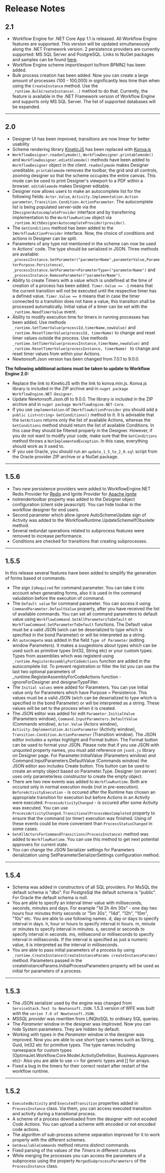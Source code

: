 <!--Stay on the edge of our innovations and learn about the changes made to Workflow Engine with each of our releases.-->
# Release Notes
## 2.1

- Workflow Engine for .NET Core App 1.1 is released. All Workflow Engine features are supported. This version will be updated simultaneously along the .NET Framework version. 2 persistence providers are currently supported: MS SQL Server and PostgreSQL. Links to NuGet packages and samples can be found [here](https://workflowengine.io/downloads/).
- Workflow Engine scheme import/export to/from BPMN2 has been added.
- Bulk process creation has been added. Now you can create a large amount of processes (100 - 100,000) in significantly less time than when using the `CreateInstance` method. Use the `_runtime.BulkCreateInstance(..)` method to do that. Currently, the feature is available in the .NET Framework version of Workflow Engine and supports only MS SQL Server. The list of supported databases will be expanded.

---

## 2.0

- Designer UI has been improved, transitions are now linear for better usability
- Scheme rendering library [KineticJS](https://github.com/ericdrowell/KineticJS) has been replaced with [Konva.js](https://konvajs.github.io/)
- `WorkflowDesigner.readonlymode()`, `WorkflowDesigner.printablemode()` and `WorkflowDesigner.ediatblemode()` methods have been added to `WorkflowDesigner` object in the client. `readonlymode` makes Designer uneditable. `printablemode` removes the toolbar, the grid and all controls, zooming designer so that the scheme occupies the entire canvas. This mode can be used to print Designer's viewport to a PDF within a browser. `editablemode` makes Designer editable.
- Designer now allows users to make an autocomplete list for the following fields: `Actor.Value`, `Activity.Implementation.Action parameter`, `Transition.Condition.ActionParameter`. The autocomplete list is being populated server-side via the `IDesignerAutocompleteProvider` interface and by transferring implementation to the `WorkflowRuntime` object via `_runtime.WithDesignerAutocompleteProvider(provider)`.
- The `GetConditions` method has been added to the `IWorkflowActionProvider` interface. Now, the choice of conditions and actions in Designer can be split.
- Parameters of any type not mentioned in the scheme can now be used in Actions' code. The type should be serialized in JSON. Three methods are available: `_processInstance.SetParameter("parameterName",parameterValue,ParameterPurpose.Persistence)`, `_processInstance.GetParameter<ParameterType>("parameterName")` and `_processInstance.RemoveParameter("parameterName")`.
- Ability to create Timers with a value which is undefined at the time of creation of a process has been added. `Timer.Value == -1` means that the current transition will not be executed until the respective timer has a defined value.  `Timer.Value == 0` means that in case the timer connected to a transition does not have a value, this transition shall be processed automatically. Initial value of a timer can be set with the `_runtime.NeedTimerValue` event.
- Ability to modify execution time for timers in running processes has been added. Use methods `_runtime.SetTimerValue(processId,timerName,newValue)` and `_runtime.ResetTimerValue(processId, timerName)` to change and reset timer values outside the process.  Use methods `_runtime.SetTimerValue(processInstance,timerName,newValue)` and `_runtime.ResetTimerValue(processInstance, timerName) ` to change and reset timer values from within your Actions. 
- Newtonsoft.Json version has been changed from 7.0.1 to 9.0.0.

**The following additional actions must be taken to update to Workflow Engine 2.0:**

- Replace the link to KineticJS with the link to konva.min.js. Konva.js library is included in the ZIP archive and in `nuget package WorkflowEngine.NET-Designer`.
- Update Newtonsoft.Json.dll to 9.0.0. The library is included in the ZIP archive and in `nuget package WorkflowEngine.NET-Core`.
- If you use `implementation` of `IWorkflowActionProvider` you should add a `public List<string> GetConditions()` method to it. It is advisable that the `GetActions` returns only the list of available Actions, whereas the `GetConditions` method should return the list of available Conditions. In this case they should be filtered properly in the Designer. However, if you do not want to modify your code, make sure that the `GetConditions` method throws a `NotImplementedException`. In this case, everything should work as it used to.
- IF you use Oracle, you should run an `update_1_5_to_2_0.sql` script from the Oracle provider ZIP archive or a NuGet package.

---
## 1.5.6

- Two new persistence providers were added to WorkflowEngine.NET Redis Provider for [Redis](http://redis.io/) and Ignite Provider for [Apache Ignite](https://ignite.apache.org/)
- notrendertoolbar property was added to the Designer object configuration (client side javascript). You can hide toobar in the workflow designer for end users.
- Second parameter which allow ignore AutoSchemeUpdate sign of Activity was added to the WorkflowRuntime.UpdateSchemeIfObsolete method.
- Several redundat operations related to subprocess features were removed to increase performance.
- Conditions are checked for transitions that creating subprocesses.

---
## 1.5.5

In this release several features have been added to simplify the generation of forms based ot commands. 
- The sign `IsRequired` for command parameter. You can take it into account when generating forms, also it is used in the command valudation before the execution of command.
- The `Default value` for command parameter. You can access it using `CommandParameter.DefaultValue` property, after you have received the list of available commands. You can set all command parameters to default value using `WorkflowCommand.SetAllParametersToDefault` or `WorkflowCommand.SetParameterToDefault` functions. The Default value must be a valid JSON (wich can be deserialized to type which is specified in the bond Parameter) or will be interpreted as a string.
- An `autocompete` was added in the field `Type of Parameter` (editing window Parameters). It makes a suugestions about types which can be used such as primitive types (Int32, String etc) or your custom types. Types from assemblies which was registerd using `_runtime.RegisterAssemblyForCodeActions` function are added in the autocomplete list. To prevent registration or filter the list you can use the last two optional parameters of _runtime.RegisterAssemblyForCodeActions function - ignoreForDesigner and designerTypeFilter.
- The `Initial values` were added for Parameters. You can yse Initial value only for Parameters which have Purpose = Persistence. This values must be a valid JSON (wich can be deserialized to type which is specified in the bond Parameter) or will be interpreted as a string. These values will be set to the process when it is created.
- The JSON editor was added for edit `Parameter.InitialValue` (Parameters window), `Command.InputParameters.DefaultValue` (Commands window), `Actor.Value` (Actors window),
  `Activity.Implementation.ActionParameter` (Activity window), `Transition.Condition.ActionParameter` (Transition window). The JSON editor includes a syntax highlight and Format button. The Format button can be used to format your JSON. Please note that if you use JSON with unquoted property names, you must add reference on `json5.js` library on Designer page. For Parameter.InitialValue (Parameters window) and Command.InputParameters.DefaultValue (Commands window) the JSON editor aso includes Create button. This button can be used to create an empty object based on Parameter.Type. Designer (on server) uses only parameterless constructor to create the empty object.
- There are two new events was added to `WorkflowRuntime`. Both are occured only in normal execution mode (not in pre-execution). `BeforeActivityExecution` - is occured after the Runtime has chosen an appropriate transition for execution but before Actions in an Activity were executed. `ProcessActivityChanged` - is occured after some Activity was executed. You can use `ProcessActivityChanged.TransitionalProcessWasCompleted` property to ensure that the command (or timer) execution was finished. Using of these events could be more convenient than `ProcessStatusChanged` in some cases.
- `GetAllActorsForCommandTransitions(ProcessInstance)` method was added to `WorkflowRuntime`. You can use this method to get next potential approvers for current state.
- You can change the JSON Serializer settings for Parameters derialization using SetParameterSerializerSettings configuration method.

---
## 1.5.4

- Schema was added in constructors of all SQL providers. For MsSQL the default schema is "dbo". For PostgreSql the default schema is "public". For Oracle the default schema is null.
- You are able to specify an interval timer value with milliseconds, seconds, minutes and days. For example "1d 2h 4m 30s" - one day two hours four minutes thirty seconds or "5m 30s", "14d", "12h", "10m", "10s" etc. You are able to use following names. d, day or days to specify interval in days. h, hour or hours to specify interval in hours. m, minute or minutes to specify interval in minutes.  s, second or seconds to specify interval in seconds. ms, millisecond or milliseconds to specify interval in milliseconds. If the interval is specified as just a numeric value, it  is interpreted as the interval in milliseconds.
- You are able to pass initial parameters of a process by using `_runtime.CreateInstance(CreateInstanceParams createInstanceParams)` method. Parameters passed in the createInstanceParams.InitialProcessParameters property will be used as initial for parameters of a process.

---
## 1.5.3

- The JSON serializer used by the engine was changed from `ServiceStack.Text to Newtonsoft.JSON`. 1.5.3 version of WFE was built with the `verion 7.0 of Newtonsoft.JSON`.
- *MSSQL provider* was rewritten from LINQtoSQL to ordinary SQL queries.
- The *Parameter* window in the designer was implroved. Now you can hide System parameters. They are hidden by default.
- Working with types in the *Parameter* window  in the designer was improved. Now you are able to use short type's names such as String, Guid, Int32 etc for primitive types. The type names including namespace for custom types (OptimaJet.Workflow.Core.Model.ActivityDefinition, Business.Approvers etc)- Also you are able to use <> for generic types and [] for arrays.
- Fixed a bug in the timers for their correct restart after restart of the workflow runtime.

---
## 1.5.2

- `ExecutedActivity` and `ExecutedTransition` properties added in `ProcessInstance` class. Via them, you can access executed transition and activity during a transitional process.
- A scheme of a process downloaded from the designer with not ecoded *Code Actions*. You can upload a scheme with encoded or not encoded code actions.
- The algorithm of sub-process scheme separation improved for it to work properly with the different schemes.
- `GetAvailableCommands` method returns distinct commands.
- Fixed parsing of the values of the *Timers* in different cultures
- While merging the processes you can access the parameters of a subprocess using the property `MergedSubprocessParameters` of the `ProcessInstance` class.